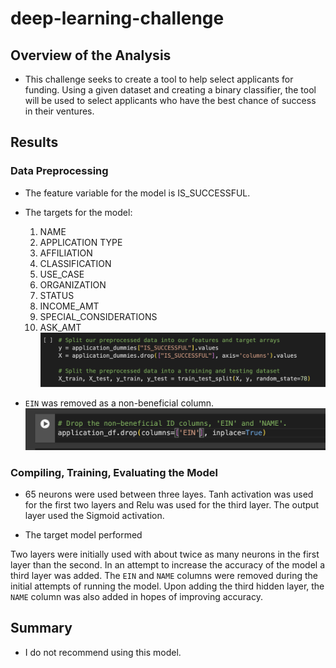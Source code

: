 # deep-learning-challenge

## Overview of the Analysis

* This challenge seeks to create a tool to help select applicants for funding. Using a given dataset and creating a binary classifier, the tool will be used to select applicants who have the best chance of success in their ventures.  

## Results

### Data Preprocessing
* The feature variable for the model is IS_SUCCESSFUL.

* The targets for the model:
    1. NAME
    2. APPLICATION TYPE
    3. AFFILIATION
    4. CLASSIFICATION
    5. USE_CASE
    6. ORGANIZATION
    7. STATUS
    8. INCOME_AMT
    9. SPECIAL_CONSIDERATIONS
    10. ASK_AMT
    ![Alt text](image-1.png)

* `EIN` was removed as a non-beneficial column.
![Alt text](image-2.png)

### Compiling, Training, Evaluating the Model
* 65 neurons were used between three layes. Tanh activation was used for the first two layers and Relu was used for the third layer. The output layer used the Sigmoid activation. 

* The target model performed 

Two layers were initially used with about twice as many neurons in the first layer than the second. In an attempt to increase the accuracy of the model a third layer was added. 
The `EIN` and `NAME` columns were removed during the initial attempts of running the model. Upon adding the third hidden layer, the `NAME` column was also added in hopes of improving accuracy. 

## Summary

* I do not recommend using this model.


